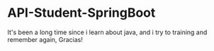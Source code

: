 # API-Student-SpringBoot
It's been a long time since i learn about java, and i try to training and remember again, Gracias!
